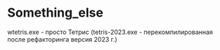 # Something_else
wtetris.exe - просто Тетрис (tetris-2023.exe - перекомпилированная после рефакторинга версия 2023 г.)
